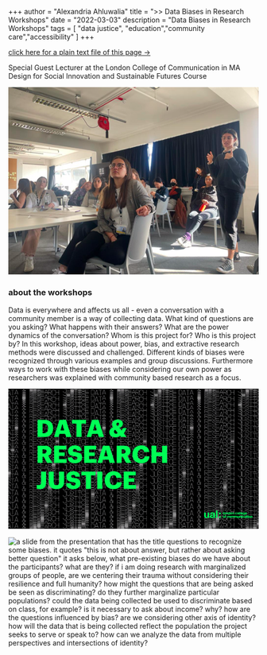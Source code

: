 +++
author = "Alexandria Ahluwalia"
title = ">> Data Biases in Research Workshops"
date = "2022-03-03"
description = "Data Biases in Research Workshops"
tags = [
    "data justice",
    "education","community care","accessibility"
]
+++

<a href="https://lexahl.github.io/maie/txt/databias.txt" target="_blank">click here for a plain text file of this page →</a>


Special Guest Lecturer at the London College of Communication in MA Design for Social Innovation and Sustainable Futures Course

![photo of me lecturing infront of an engaged audience](/img/teach1.png "me teaching")

<h3>about the workshops</h2>

Data is everywhere and affects us all - even a conversation with a community member is a way of collecting data. What kind of questions are you asking? What happens with their answers? What are the power dynamics of the conversation? Whom is this project for? Who is this project by? In this workshop, ideas about power, bias, and extractive research methods were discussed and challenged. Different kinds of biases were recognized through various examples and group discussions. Furthermore ways to work with these biases while considering our own power as researchers was explained with community based research as a focus. 

![slide 1 of the workshop, green text that says data and research justice over a black and white background with the same text](/img/workshop1.png "Title")

![a slide from the presentation that has the title questions to recognize some biases. it quotes "this is not about answer, but rather about asking better question" it asks below, what pre-existing biases do we have about the participants? what are they? if i am doing research with marginalized groups of people, are we centering their trauma without considering their resilience and full humanity? how might the questions that are being asked be seen as discriminating? do they further marginalize particular populations? could the data being collected be used to discriminate based on class, for example? is it necessary to ask about income? why? how are the questions influenced by bias? are we considering other axis of identity? how will the data that is being collected reflect the population the project seeks to serve or speak to? how can we analyze the data from multiple perspectives and intersections of identity?](/img/workshop2.png "Questions to recognize some biases")
